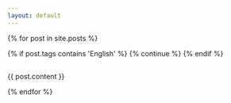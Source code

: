 ```yaml
---
layout: default
---
```


<div class="tiles">
{% for post in site.posts %}

{% if post.tags contains 'English' %}
  {% continue %}
{% endif %}

<article class="tile" itemscope itemtype="http://schema.org/Article">

  <h2 class="post-title" itemprop="name"></h2>
  
  <div> {{ post.content }} </div>

</article><!-- /.tile -->
  
{% endfor %}
</div><!-- /.tiles -->


